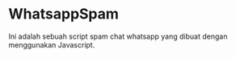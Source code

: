 # WhatsappSpam
Ini adalah sebuah script spam chat whatsapp yang dibuat dengan menggunakan Javascript. 
